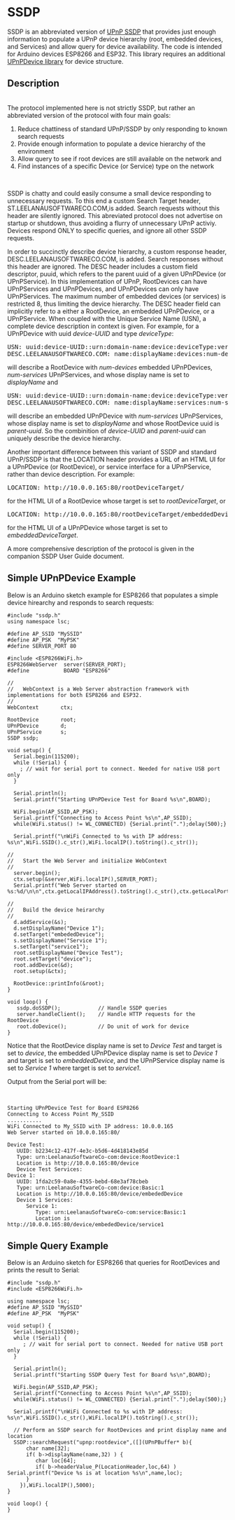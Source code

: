 # SSDP
SSDP is an abbreviated version of [UPnP SSDP](http://upnp.org/specs/arch/UPnP-arch-DeviceArchitecture-v1.1.pdf) that provides just enough information to populate a UPnP device hierarchy (root, embedded devices, and Services) and allow query for device availability. The code is intended for Arduino devices ESP8266 and ESP32. This library requires an additional [UPnPDevice library](https://github.com/dltoth/UPnPDevice/) for device structure. 
<h2>Description</h2>
<br>The protocol implemented here is not strictly SSDP, but rather an abbreviated version of the protocol with four main goals: 
<ol>
  <li> Reduce chattiness of standard UPnP/SSDP by only responding to known search requests</li> 
  <li>Provide enough information to populate a device hierarchy of the environment</li>
  <li>Allow query to see if root devices are still available on the network and</li>
  <li>Find instances of a specific Device (or Service) type on the network</li>
</ol>
<br>
<p>SSDP is chatty and could easily consume a small device responding to unnecessary requests. To this end a custom Search Target header, ST.LEELANAUSOFTWARECO.COM,is added. Search requests without this header are silently ignored. This abreviated protocol does not advertise on startup or shutdown, thus avoiding a flurry of unnecessary UPnP activiy. Devices respond ONLY to specific queries, and ignore all other SSDP requests.</p>
<p>In order to succinctly describe device hierarchy, a custom response header, DESC.LEELANAUSOFTWARECO.COM, is added. Search responses without this header are ignored. The DESC header includes a custom field descriptor, puuid, which refers to the parent uuid of a given UPnPDevice (or UPnPService). In this implementation of UPnP, RootDevices can have UPnPServices and UPnPDevices, and UPnPDevices can only have UPnPServices. The maximum number of embedded devices (or services) is restricted 8, thus limiting the device hierarchy. The DESC header field can implicitly refer to a either a RootDevice, an embedded UPnPDevice, or a UPnPService. When coupled with the Unique Service Name (USN), a complete device description in context is given. For example, for a UPnPDevice with uuid <i>device-UUID</i> and type <i>deviceType</i>:</P>
<pre>
USN: uuid:device-UUID::urn:domain-name:device:deviceType:ver
DESC.LEELANAUSOFTWARECO.COM: name:displayName:devices:num-devices:services:num-services
</pre>
<p>will describe a RootDevice with <i>num-devices</i> embedded UPnPDevices, <i>num-services</i> UPnPServices, and whose display name is set to <i>displayName</i> and</p>
<pre>
USN: uuid:device-UUID::urn:domain-name:device:deviceType:ver
DESC.LEELANAUSOFTWARECO.COM: name:displayName:services:num-services:puuid:parent-uuid
</pre>
<p>will describe an embedded UPnPDevice with <i>num-services</i> UPnPServices, whose display name is set to <i>displayName</i> and whose RootDevice uuid is <i>parent-uuid</i>. So the combinition of <i>device-UUID</i> and <i>parent-uuid</i> can uniquely describe the device hierarchy.</p>
<p>Another important difference between this variant of SSDP and standard UPnP/SSDP is that the LOCATION header provides a URL of an HTML UI for a UPnPDevice (or RootDevice), or service interface for a UPnPService, rather than device description. For example:</p>
<pre>
LOCATION: http://10.0.0.165:80/rootDeviceTarget/
</pre>
<p>for the HTML UI of a RootDevice whose target is set to <i>rootDeviceTarget</i>, or </p>
<pre>
LOCATION: http://10.0.0.165:80/rootDeviceTarget/embeddedDeviceTarget
</pre>
<p>for the HTML UI of a UPnPDevice whose target is set to <i>embeddedDeviceTarget</i>.</p>
<p>A more comprehensive description of the protocol is given in the companion SSDP User Guide document.</p>
<h2>Simple UPnPDevice Example</h2>
Below is an Arduino sketch example for ESP8266 that populates a simple device hirearchy and responds to search requests:<br>

```
#include "ssdp.h"
using namespace lsc;

#define AP_SSID "MySSID"
#define AP_PSK  "MyPSK"
#define SERVER_PORT 80

#include <ESP8266WiFi.h>
ESP8266WebServer  server(SERVER_PORT);
#define           BOARD "ESP8266"

//
//   WebContext is a Web Server abstraction framework with implementations for both ESP8266 and ESP32.
//
WebContext       ctx;

RootDevice       root;
UPnPDevice       d;
UPnPService      s;
SSDP ssdp;

void setup() {
  Serial.begin(115200);
  while (!Serial) {
    ; // wait for serial port to connect. Needed for native USB port only
  }

  Serial.println();
  Serial.printf("Starting UPnPDevice Test for Board %s\n",BOARD);

  WiFi.begin(AP_SSID,AP_PSK);
  Serial.printf("Connecting to Access Point %s\n",AP_SSID);
  while(WiFi.status() != WL_CONNECTED) {Serial.print(".");delay(500);}

  Serial.printf("\nWiFi Connected to %s with IP address: %s\n",WiFi.SSID().c_str(),WiFi.localIP().toString().c_str());

//
//   Start the Web Server and initialize WebContext
//
  server.begin();
  ctx.setup(&server,WiFi.localIP(),SERVER_PORT);
  Serial.printf("Web Server started on %s:%d/\n\n",ctx.getLocalIPAddress().toString().c_str(),ctx.getLocalPort());
  
//
//   Build the device heirarchy
//
  d.addService(&s);
  d.setDisplayName("Device 1");
  d.setTarget("embededDevice");
  s.setDisplayName("Service 1");
  s.setTarget("service1");
  root.setDisplayName("Device Test");
  root.setTarget("device");  
  root.addDevice(&d);
  root.setup(&ctx);
  
  RootDevice::printInfo(&root);  
}

void loop() {
   ssdp.doSSDP();            // Handle SSDP queries
   server.handleClient();    // Handle HTTP requests for the RootDevice
   root.doDevice();          // Do unit of work for device
}
```
  
<p>Notice that the RootDevice display name is set to <i>Device Test</i> and target is set to <i>device</i>, the embedded UPnPDevice display name is set to <i>Device 1</i> and target is set to <i>embeddedDevice</i>, and the UPnPService display name is set to <i>Service 1</i> where target is set to <i>service1</i>.</p>
<p>Output from the Serial port will be:</p><br>

```
Starting UPnPDevice Test for Board ESP8266
Connecting to Access Point My_SSID
...........
WiFi Connected to My_SSID with IP address: 10.0.0.165
Web Server started on 10.0.0.165:80/

Device Test:
   UUID: b2234c12-417f-4e3c-b5d6-4d418143e85d
   Type: urn:LeelanauSoftwareCo-com:device:RootDevice:1
   Location is http://10.0.0.165:80/device
   Device Test Services:
Device 1:
   UUID: 1fda2c59-0a8e-4355-bebd-68e3af78cbeb
   Type: urn:LeelanauSoftwareCo-com:device:Basic:1
   Location is http://10.0.0.165:80/device/embededDevice
   Device 1 Services:
      Service 1:
         Type: urn:LeelanauSoftwareCo-com:service:Basic:1
         Location is http://10.0.0.165:80/device/embededDevice/service1
```

<h2>Simple Query Example</h2>
<p>Below is an Arduino sketch for ESP8266 that queries for RootDevices and prints the result to Serial:</p>

```
#include "ssdp.h"
#include <ESP8266WiFi.h>

using namespace lsc;
#define AP_SSID "MySSID"
#define AP_PSK  "MyPSK"

void setup() {
  Serial.begin(115200);
  while (!Serial) {
     ; // wait for serial port to connect. Needed for native USB port only
  }

  Serial.println();
  Serial.printf("Starting SSDP Query Test for Board %s\n",BOARD);

  WiFi.begin(AP_SSID,AP_PSK);
  Serial.printf("Connecting to Access Point %s\n",AP_SSID);
  while(WiFi.status() != WL_CONNECTED) {Serial.print(".");delay(500);}

  Serial.printf("\nWiFi Connected to %s with IP address: %s\n",WiFi.SSID().c_str(),WiFi.localIP().toString().c_str());
  
  // Perform an SSDP search for RootDevices and print display name and location
  SSDP::searchRequest("upnp:rootdevice",([](UPnPBuffer* b){
      char name[32];
      if( b->displayName(name,32) ) {
         char loc[64];
         if( b->headerValue_P(LocationHeader,loc,64) ) Serial.printf("Device %s is at location %s\n",name,loc);
      }  
    }),WiFi.localIP(),5000);
}

void loop() {
}
```
